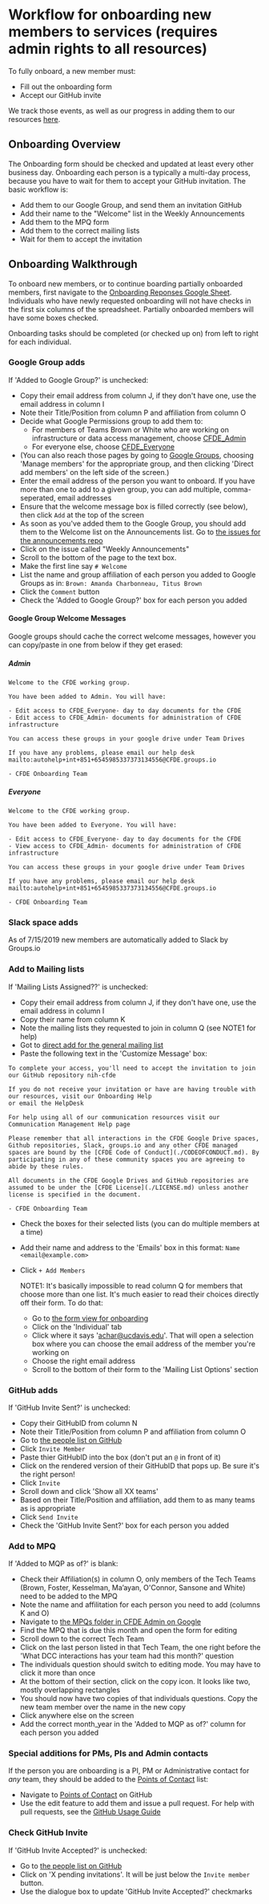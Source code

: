 # Workflow for onboarding new members to services (requires admin rights to all resources)

To fully onboard, a new member must:
 - Fill out the onboarding form
 - Accept our GitHub invite
 
 We track those events, as well as our progress in adding them to our resources [here](https://docs.google.com/spreadsheets/d/16JcTqlkCRPqrSnykqshrVM2XLf_3HJJiPpAb7qBaOug/edit?usp=sharing).

## Onboarding Overview
The Onboarding form should be checked and updated at least every other business day. Onboarding each person is a typically a multi-day process, because you have to wait for them to accept your GitHub invitation. The basic workflow is:
  
  - Add them to our Google Group, and send them an invitation GitHub
  - Add their name to the "Welcome" list in the Weekly Announcements
  - Add them to the MPQ form
  - Add them to the correct mailing lists
  - Wait for them to accept the invitation

## Onboarding Walkthrough
To onboard new members, or to continue boarding partially onboarded members, first navigate to the [Onboarding Reponses Google Sheet](https://docs.google.com/spreadsheets/d/16JcTqlkCRPqrSnykqshrVM2XLf_3HJJiPpAb7qBaOug/edit?usp=sharing).
  Individuals who have newly requested onboarding will not have checks in the first six columns of the spreadsheet. Partially onboarded members will have some boxes checked.
  
  Onboarding tasks should be completed (or checked up on) from left to right for each individual.

### Google Group adds

  If 'Added to Google Group?' is unchecked:
   - Copy their email address from column J, if they don't have one, use the email address in column I
   - Note their Title/Position from column P and affiliation from column O
   - Decide what Google Permissions group to add them to:
      - For members of Teams Brown or White who are working on infrastructure or data access management, choose [CFDE_Admin](https://groups.google.com/forum/#!managemembers/cfde_admin/add)
      - For everyone else, choose [CFDE_Everyone](https://groups.google.com/forum/#!managemembers/cfde_everyone/add)
   - (You can also reach those pages by going to [Google Groups](https://groups.google.com/forum/#!myforums), choosing 'Manage members' for the appropriate group, and then clicking 'Direct add members' on the left side of the screen.)
   - Enter the email address of the person you want to onboard. If you have more than one to add to a given group, you can add multiple, comma-seperated, email addresses
   - Ensure that the welcome message box is filled correctly (see below), then click `Add` at the top of the screen
   - As soon as you've added them to the Google Group, you should add them to the Welcome list on the Announcements list. Go to [the issues for the announcements repo](https://github.com/nih-cfde/announcements/issues?utf8=%E2%9C%93&q=is%3Aissue+is%3Aopen+Announcements)
   - Click on the issue called "Weekly Announcements"
   - Scroll to the bottom of the page to the text box.
   - Make the first line say `# Welcome`
   - List the name and group affiliation of each person you added to Google Groups as in: `Brown: Amanda Charbonneau, Titus Brown`
   - Click the `Comment` button
   - Check the 'Added to Google Group?' box for each person you added

#### Google Group Welcome Messages

Google groups should cache the correct welcome messages, however you can copy/paste in one from below if they get erased:

##### Admin
```
Welcome to the CFDE working group. 

You have been added to Admin. You will have: 

- Edit access to CFDE_Everyone- day to day documents for the CFDE 
- Edit access to CFDE_Admin- documents for administration of CFDE infrastructure 

You can access these groups in your google drive under Team Drives 

If you have any problems, please email our help desk mailto:autohelp+int+851+6545985337373134556@CFDE.groups.io 

- CFDE Onboarding Team
```
##### Everyone

```
Welcome to the CFDE working group. 

You have been added to Everyone. You will have: 

- Edit access to CFDE_Everyone- day to day documents for the CFDE 
- View access to CFDE_Admin- documents for administration of CFDE infrastructure 

You can access these groups in your google drive under Team Drives 

If you have any problems, please email our help desk mailto:autohelp+int+851+6545985337373134556@CFDE.groups.io 

- CFDE Onboarding Team
```

### Slack space adds

As of 7/15/2019 new members are automatically added to Slack by Groups.io

### Add to Mailing lists

If 'Mailing Lists Assigned??' is unchecked:

 - Copy their email address from column J, if they don't have one, use the email address in column I
 - Copy their name from column K
 - Note the mailing lists they requested to join in column Q (see NOTE1 for help)
 - Got to [direct add for the general mailing list](https://cfde.groups.io/g/General/directadd)
 - Paste the following text in the 'Customize Message' box:
 
 ```
 To complete your access, you'll need to accept the invitation to join our GitHub repository nih-cfde

If you do not receive your invitation or have are having trouble with our resources, visit our Onboarding Help
or email the HelpDesk 

For help using all of our communication resources visit our Communication Management Help page

Please remember that all interactions in the CFDE Google Drive spaces, Github repositories, Slack, groups.io and any other CFDE managed spaces are bound by the [CFDE Code of Conduct](./CODEOFCONDUCT.md). By participating in any of these community spaces you are agreeing to abide by these rules.

All documents in the CFDE Google Drives and GitHub repositories are assumed to be under the [CFDE License](./LICENSE.md) unless another license is specified in the document.

- CFDE Onboarding Team
```

 - Check the boxes for their selected lists (you can do multiple members at a time)
 - Add their name and address to the 'Emails' box in this format: `Name <email@example.com>`
 - Click `+ Add Members`
 
     NOTE1: It's basically impossible to read column Q for members that choose more than one list.
     It's much easier to read their choices directly off their form. To do that:
       
      - Go to [the form view for onboarding](https://docs.google.com/forms/d/1sFY6y2eHB3PS0HayEyxXtZOrBJV7lfT8thJ8bL9wKqQ/edit#responses)
      - Click on the 'Individual' tab
      - Click where it says 'achar@ucdavis.edu'. That will open a selection box where you can choose the email address of the member you're working on
      - Choose the right email address
      - Scroll to the bottom of their form to the 'Mailing List Options' section      
   
### GitHub adds

  If 'GitHub Invite Sent?' is unchecked:
  - Copy their GitHubID from column N
  - Note their Title/Position from column P and affiliation from column O
  - Go to [the people list on GitHub](https://github.com/orgs/nih-cfde/people)
  - Click `Invite Member`
  - Paste thier GitHubID into the box (don't put an `@` in front of it)
  - Click on the rendered version of their GitHubID that pops up. Be sure it's the right person!
  - Click `Invite`
  - Scroll down and click 'Show all XX teams'
  - Based on their Title/Position and affiliation, add them to as many teams as is appropriate
  - Click `Send Invite`
  - Check the 'GitHub Invite Sent?' box for each person you added

 ### Add to MPQ
 
 If 'Added to MQP as of?' is blank:
 - Check their Affiliation(s) in column O, only members of the Tech Teams (Brown, Foster, Kesselman, Ma’ayan, O'Connor, Sansone and White) need to be added to the MPQ
 - Note the name and affilitation for each person you need to add (columns K and O)
 - Navigate to [the MPQs folder in CFDE Admin on Google](https://drive.google.com/drive/u/0/folders/1G7omyAgRSQr-n6F4o3HWUKcRm_cvoOHJ)
 - Find the MPQ that is due this month and open the form for editing
 - Scroll down to the correct Tech Team
 - Click on the last person listed in that Tech Team, the one right before the 'What DCC interactions has your team had this month?' question
 - The individuals question should switch to editing mode. You may have to click it more than once
 - At the bottom of their section, click on the copy icon. It looks like two, mostly overlapping rectangles
 - You should now have two copies of that individuals questions. Copy the new team member over the name in the new copy
 - Click anywhere else on the screen
 - Add the correct month_year in the 'Added to MQP as of?' column for each person you added

### Special additions for PMs, PIs and Admin contacts

If the person you are onboarding is a PI, PM or Administrative contact for *any* team, they should be added to the [Points of Contact](https://github.com/nih-cfde/organization/blob/master/PointsOfContact.md) list:
  - Navigate to [Points of Contact](https://github.com/nih-cfde/organization/blob/master/PointsOfContact.md) on GitHub
  - Use the edit feature to add them and issue a pull request. For help with pull requests, see the [GitHub Usage Guide](./GitHubUsage.md)




 ### Check GitHub Invite
 
 If 'GitHub Invite Accepted?' is unchecked:
  - Go to [the people list on GitHub](https://github.com/orgs/nih-cfde/people)
  - Click on 'X pending invitations'. It will be just below the `Invite member` button.
  - Use the dialogue box to update 'GitHub Invite Accepted?' checkmarks
  
  

   
   
  
